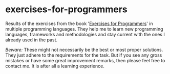 # exercises-for-programmers
Results of the exercises  from the book '[Exercises for Programmers](https://pragprog.com/book/bhwb/exercises-for-programmers)' in multiple programming languages. They help me to learn new programming languages, frameworks and methodologies and stay current with the ones I already used in the past.

*Beware:* These might not necessarily be the best or most proper solutions. They just adhere to the requirements for the task. But if you see any gross mistakes or have some great improvement remarks, then please feel free to contact me. It is after all a learning experience.